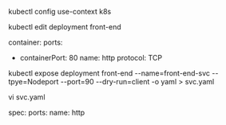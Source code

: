 kubectl config use-context k8s

kubectl edit deployment front-end

container:
  ports:
  - containerPort: 80
    name: http
    protocol: TCP
    

kubectl expose deployment front-end --name=front-end-svc --tpye=Nodeport --port=90 --dry-run=client -o yaml > svc.yaml

vi svc.yaml

spec:
  ports:
    name: http

